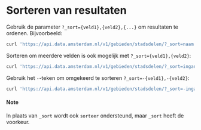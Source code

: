 # Sorteren van resultaten

Gebruik de parameter `?_sort={veld1},{veld2},{...}` om resultaten te
ordenen. Bijvoorbeeld:

``` bash
curl 'https://api.data.amsterdam.nl/v1/gebieden/stadsdelen/?_sort=naam'
```

Sorteren om meerdere velden is ook mogelijk met
`?_sort={veld1},{veld2}`:

``` bash
curl 'https://api.data.amsterdam.nl/v1/gebieden/stadsdelen/?_sort=ingangCyclus,naam'
```

Gebruik het `-`-teken om omgekeerd te sorteren
`?_sort=-{veld1},-{veld2}`:

``` bash
curl 'https://api.data.amsterdam.nl/v1/gebieden/stadsdelen/?_sort=-ingangCyclus,naam'
```

<aside class="note">
<h4 class="title">Note</h4>

In plaats van `_sort` wordt ook `sorteer` ondersteund, maar `_sort`
heeft de voorkeur.
</aside>
